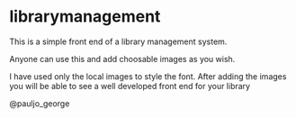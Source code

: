 # librarymanagement

This is a simple front end of a library management system.

Anyone can use this and add choosable images as you wish.

I have used only the local images to style the font. After adding the images you will be able to see a well developed front end for your library



@pauljo_george
